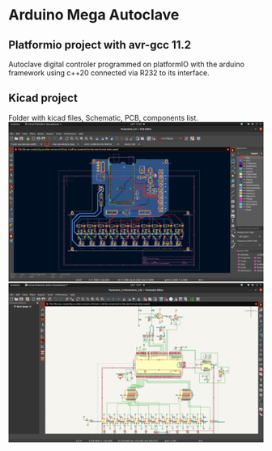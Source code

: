 # Arduino Mega Autoclave
## Platformio project with avr-gcc 11.2
Autoclave digital controler programmed on platformIO with the arduino framework using c++20 connected via R232 to its interface.

## Kicad project
Folder with kicad files, Schematic, PCB, components list.
[![PBC screenshot](/images/PCB.png)](https://github.com/Villabaal/Arduino-Mega-autoclave/tree/master/kicad_project)
[![Schematic screenshot](/images/Schematic.png)](https://github.com/Villabaal/Arduino-Mega-autoclave/tree/master/kicad_project)